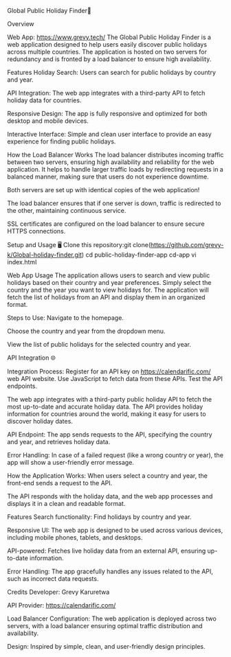 Global Public Holiday Finder📅

Overview

Web App: https://www.grevy.tech/
The Global Public Holiday Finder is a web application designed to help users easily discover public holidays across multiple countries. The application is hosted on two servers for redundancy and is fronted by a load balancer to ensure high availability.

Features
Holiday Search: Users can search for public holidays by country and year.

API Integration: The web app integrates with a third-party API to fetch holiday data for countries.

Responsive Design: The app is fully responsive and optimized for both desktop and mobile devices.

Interactive Interface: Simple and clean user interface to provide an easy experience for finding public holidays.

How the Load Balancer Works
The load balancer distributes incoming traffic between two servers, ensuring high availability and reliability for the web application. It helps to handle larger traffic loads by redirecting requests in a balanced manner, making sure that users do not experience downtime.

Both servers are set up with identical copies of the web application!

The load balancer ensures that if one server is down, traffic is redirected to the other, maintaining continuous service.

SSL certificates are configured on the load balancer to ensure secure HTTPS connections.

Setup and Usage 🖥️
Clone this repository:git clone(https://github.com/grevy-k/Global-holiday-finder.git)
cd public-holiday-finder-app
cd-app
vi index.html

Web App Usage
The application allows users to search and view public holidays based on their country and year preferences. Simply select the country and the year you want to view holidays for. The application will fetch the list of holidays from an API and display them in an organized format.

Steps to Use:
Navigate to the homepage.

Choose the country and year from the dropdown menu.

View the list of public holidays for the selected country and year.

API Integration 🌐

Integration Process:
Register for an API key on https://calendarific.com/  web API website.
Use JavaScript to fetch data from these APIs.
Test the API endpoints.

The web app integrates with a third-party public holiday API to fetch the most up-to-date and accurate holiday data. The API provides holiday information for countries around the world, making it easy for users to discover holiday dates.

API Endpoint: The app sends requests to the API, specifying the country and year, and retrieves holiday data.

Error Handling: In case of a failed request (like a wrong country or year), the app will show a user-friendly error message.

How the Application Works:
When users select a country and year, the front-end sends a request to the API.

The API responds with the holiday data, and the web app processes and displays it in a clean and readable format.

Features
Search functionality: Find holidays by country and year.

Responsive UI: The web app is designed to be used across various devices, including mobile phones, tablets, and desktops.

API-powered: Fetches live holiday data from an external API, ensuring up-to-date information.

Error Handling: The app gracefully handles any issues related to the API, such as incorrect data requests.

Credits
Developer: Grevy Karuretwa

API Provider: https://calendarific.com/

Load Balancer Configuration: The web application is deployed across two servers, with a load balancer ensuring optimal traffic distribution and availability.

Design: Inspired by simple, clean, and user-friendly design principles.

